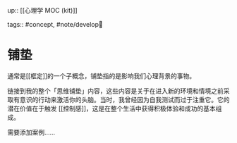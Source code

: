 up:: [[心理学 MOC (kit)]] 

tags:: #concept, #note/develop🍃 

# 铺垫

通常是[[框定]]的一个子概念，铺垫指的是影响我们心理背景的事物。

链接到我的整个「思维铺垫」内容，这些内容是关于在进入新的环境和情境之前采取有意识的行动来激活你的头脑。当时，我曾经因为自我测试而过于注重它。它的潜在价值在于触发 [[控制感]]，这是在整个生活中获得积极体验和成功的基本组成。

需要添加案例……
